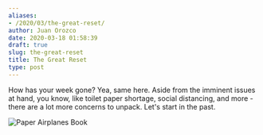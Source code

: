 ```yaml
---
aliases:
- /2020/03/the-great-reset/
author: Juan Orozco
date: 2020-03-18 01:58:39
draft: true
slug: the-great-reset
title: The Great Reset
type: post
---
```


How has your week gone? Yea, same here. Aside from the imminent issues at hand, you know, like toilet paper shortage, social distancing, and more - there are a lot more concerns to unpack. Let's start in the past.

![Paper Airplanes Book](https://res.cloudinary.com/deo07tbou/image/upload/v1584979557/juan-orozco-com/BFBA1F98-9DAA-45D0-A6A0-E1F5B3F6779A_1_105_c_sbzsrq.jpg "Paper Airplanes")
